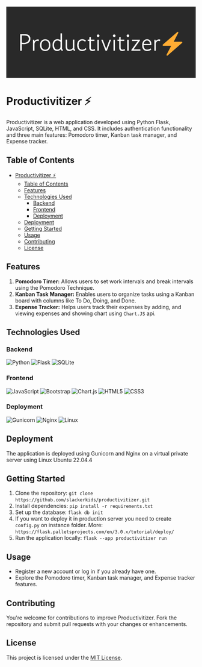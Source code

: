 ![productivitizer logo](img/productivitizer.png)

# Productivitizer ⚡

Productivitizer is a web application developed using Python Flask, JavaScript, SQLite, HTML, and CSS. It includes authentication functionality and three main features: Pomodoro timer, Kanban task manager, and Expense tracker.

## Table of Contents

- [Productivitizer ⚡](#productivitizer-)
  - [Table of Contents](#table-of-contents)
  - [Features](#features)
  - [Technologies Used](#technologies-used)
    - [Backend](#backend)
    - [Frontend](#frontend)
    - [Deployment](#deployment)
  - [Deployment](#deployment-1)
  - [Getting Started](#getting-started)
  - [Usage](#usage)
  - [Contributing](#contributing)
  - [License](#license)

## Features

1. **Pomodoro Timer:** Allows users to set work intervals and break intervals using the Pomodoro Technique.
2. **Kanban Task Manager:** Enables users to organize tasks using a Kanban board with columns like To Do, Doing, and Done.
3. **Expense Tracker:** Helps users track their expenses by adding, and viewing expenses and showing chart using `Chart.JS` api.

## Technologies Used

### Backend
![Python](https://img.shields.io/badge/python-3670A0?style=for-the-badge&logo=python&logoColor=ffdd54)
![Flask](https://img.shields.io/badge/flask-%23000.svg?style=for-the-badge&logo=flask&logoColor=white)
![SQLite](https://img.shields.io/badge/sqlite-%2307405e.svg?style=for-the-badge&logo=sqlite&logoColor=white)

### Frontend
![JavaScript](https://img.shields.io/badge/javascript-%23323330.svg?style=for-the-badge&logo=javascript&logoColor=%23F7DF1E)
![Bootstrap](https://img.shields.io/badge/bootstrap-%238511FA.svg?style=for-the-badge&logo=bootstrap&logoColor=white)
![Chart.js](https://img.shields.io/badge/chart.js-F5788D.svg?style=for-the-badge&logo=chart.js&logoColor=white)
![HTML5](https://img.shields.io/badge/html5-%23E34F26.svg?style=for-the-badge&logo=html5&logoColor=white)
![CSS3](https://img.shields.io/badge/css3-%231572B6.svg?style=for-the-badge&logo=css3&logoColor=white)

### Deployment
![Gunicorn](https://img.shields.io/badge/gunicorn-%298729.svg?style=for-the-badge&logo=gunicorn&logoColor=white)
![Nginx](https://img.shields.io/badge/nginx-%23009639.svg?style=for-the-badge&logo=nginx&logoColor=white)
![Linux](https://img.shields.io/badge/Linux-FCC624?style=for-the-badge&logo=linux&logoColor=black)

## Deployment

The application is deployed using Gunicorn and Nginx on a virtual private server using Linux Ubuntu 22.04.4

## Getting Started

1. Clone the repository: `git clone https://github.com/slackerkids/productivitizer.git`
2. Install dependencies: `pip install -r requirements.txt`
3. Set up the database: `flask db init`
4. If you want to deploy it in production server you need to create `config.py` on instance folder. More: `https://flask.palletsprojects.com/en/3.0.x/tutorial/deploy/`
5. Run the application locally: `flask --app productivitizer run`

## Usage

- Register a new account or log in if you already have one.
- Explore the Pomodoro timer, Kanban task manager, and Expense tracker features.

## Contributing

 You're welcome for contributions to improve Productivitizer. Fork the repository and submit pull requests with your changes or enhancements.

## License

This project is licensed under the [MIT License](LICENSE).
